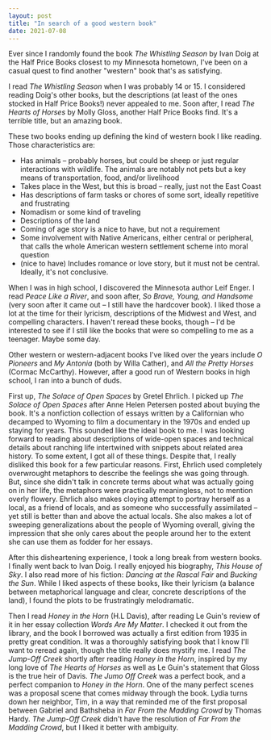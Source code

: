 ```yaml
---
layout: post
title: "In search of a good western book"
date: 2021-07-08
---
```


Ever since I randomly found the book *The Whistling Season* by Ivan Doig at the Half Price Books closest to my Minnesota hometown, I've been on a casual quest to find another "western" book that's as satisfying.

I read *The Whistling Season* when I was probably 14 or 15. I considered reading Doig's other books, but the descriptions (at least of the ones stocked in Half Price Books!) never appealed to me. Soon after, I read *The Hearts of Horses* by Molly Gloss, another Half Price Books find. It's a terrible title, but an amazing book.

These two books ending up defining the kind of western book I like reading. Those characteristics are:

* Has animals – probably horses, but could be sheep or just regular interactions with wildlife. The animals are notably not pets but a key means of transportation, food, and/or livelihood
* Takes place in the West, but this is broad – really, just not the East Coast
* Has descriptions of farm tasks or chores of some sort, ideally repetitive and frustrating
* Nomadism or some kind of traveling
* Descriptions of the land
* Coming of age story is a nice to have, but not a requirement
* Some involvement with Native Americans, either central or peripheral, that calls the whole American western settlement scheme into moral question
* (nice to have) Includes romance or love story, but it must not be central. Ideally, it's not conclusive.

When I was in high school, I discovered the Minnesota author Leif Enger. I read *Peace Like a River*, and soon after, *So Brave, Young, and Handsome* (very soon after it came out – I still have the hardcover book). I liked those a lot at the time for their lyricism, descriptions of the Midwest and West, and compelling characters. I haven't reread these books, though – I'd be interested to see if I still like the books that were so compelling to me as a teenager. Maybe some day.

Other western or western-adjacent books I've liked over the years include *O Pioneers* and *My Antonia* (both by Willa Cather), and *All the Pretty Horses* (Cormac McCarthy). However, after a good run of Western books in high school, I ran into a bunch of duds.

First up, *The Solace of Open Spaces* by Gretel Ehrlich. I picked up *The Solace of Open Spaces* after Anne Helen Petersen posted about buying the book. It's a nonfiction collection of essays written by a Californian who decamped to Wyoming to film a documentary in the 1970s and ended up staying for years. This sounded like the ideal book to me. I was looking forward to reading about descriptions of wide-open spaces and technical details about ranching life intertwined with snippets about related area history. To some extent, I got all of these things. Despite that, I really disliked this book for a few particular reasons. First, Ehrlich used completely overwrought metaphors to describe the feelings she was going through. But, since she didn't talk in concrete terms about what was actually going on in her life, the metaphors were practically meaningless, not to mention overly flowery. Ehrlich also makes cloying attempt to portray herself as a local, as a friend of locals, and as someone who successfully assimilated – yet still is better than and above the actual locals. She also makes a lot of sweeping generalizations about the people of Wyoming overall, giving the impression that she only cares about the people around her to the extent she can use them as fodder for her essays.

After this disheartening experience, I took a long break from western books. I finally went back to Ivan Doig. I really enjoyed his biography, *This House of Sky*. I also read more of his fiction: *Dancing at the Rascal Fair* and *Bucking the Sun*. While I liked aspects of these books, like their lyricism (a balance between metaphorical language and clear, concrete descriptions of the land), I found the plots to be frustratingly melodramatic.

Then I read *Honey in the Horn* (H.L Davis), after reading Le Guin's review of it in her essay collection *Words Are My Matter*. I checked it out from the library, and the book I borrowed was actually a first edition from 1935 in pretty great condition. It was a thoroughly satisfying book that I know I'll want to reread again, though the title really does mystify me. I read *The Jump-Off Creek* shortly after reading *Honey in the Horn*, inspired by my long love of *The Hearts of Horses* as well as Le Guin's statement that Gloss is the true heir of Davis. *The Jumo Off Creek* was a perfect book, and a perfect companion to *Honey in the Horn*. One of the many perfect scenes was a proposal scene that comes midway through the book. Lydia turns down her neighbor, Tim, in a way that reminded me of the first proposal between Gabriel and Bathsheba in *Far From the Madding Crowd* by Thomas Hardy. *The Jump-Off Creek* didn't have the resolution of *Far From the Madding Crowd*, but I liked it better with ambiguity.

<script data-goatcounter="https://dlog.goatcounter.com/count"
        async src="//gc.zgo.at/count.js"></script>